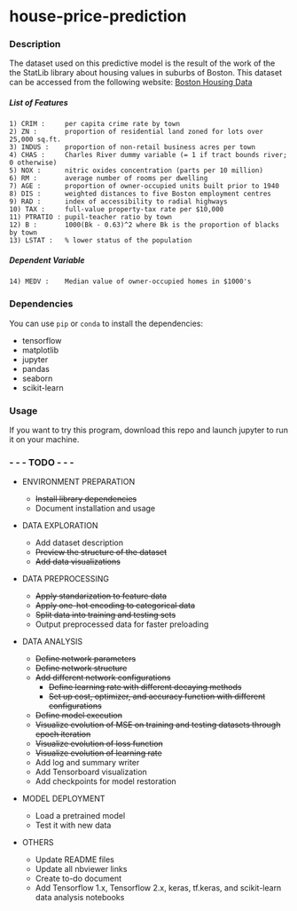 # house-price-prediction

### Description
The dataset used on this predictive model is the result of the work of the the StatLib library about housing values in suburbs of Boston. This dataset can be accessed from the following website: [Boston Housing Data](https://archive.ics.uci.edu/ml/machine-learning-databases/housing/)

##### List of Features

```
1) CRIM :     per capita crime rate by town
2) ZN :       proportion of residential land zoned for lots over 25,000 sq.ft.
3) INDUS :    proportion of non-retail business acres per town
4) CHAS :     Charles River dummy variable (= 1 if tract bounds river; 0 otherwise)
5) NOX :      nitric oxides concentration (parts per 10 million)
6) RM :       average number of rooms per dwelling
7) AGE :      proportion of owner-occupied units built prior to 1940
8) DIS :      weighted distances to five Boston employment centres
9) RAD :      index of accessibility to radial highways
10) TAX :     full-value property-tax rate per $10,000
11) PTRATIO : pupil-teacher ratio by town
12) B :       1000(Bk - 0.63)^2 where Bk is the proportion of blacks by town
13) LSTAT :   % lower status of the population
```

##### Dependent Variable

```
14) MEDV :    Median value of owner-occupied homes in $1000's
```

### Dependencies
You can use `pip` or `conda` to install the dependencies:
* tensorflow
* matplotlib
* jupyter
* pandas
* seaborn
* scikit-learn

### Usage
If you want to try this program, download this repo and launch jupyter to run it on your machine. 


### - - - TODO  - - -

* ENVIRONMENT PREPARATION
    * ~~Install library dependencies~~
    * Document installation and usage


* DATA EXPLORATION
    * Add dataset description
    * ~~Preview the structure of the dataset~~
    * ~~Add data visualizations~~


* DATA PREPROCESSING
    * ~~Apply standarization to feature data~~
    * ~~Apply one-hot encoding to categorical data~~
    * ~~Split data into training and testing sets~~
    * Output preprocessed data for faster preloading


* DATA ANALYSIS
    * ~~Define network parameters~~
    * ~~Define network structure~~
    * ~~Add different network configurations~~
        * ~~Define learning rate with different decaying methods~~
        * ~~Set up cost, optimizer, and accuracy function with different configurations~~
    * ~~Define model execution~~
    * ~~Visualize evolution of MSE on training and testing datasets through epoch iteration~~
    * ~~Visualize evolution of loss function~~
    * ~~Visualize evolution of learning rate~~
    * Add log and summary writer
    * Add Tensorboard visualization
    * Add checkpoints for model restoration


* MODEL DEPLOYMENT
    * Load a pretrained model
    * Test it with new data


* OTHERS
    * Update README files
    * Update all nbviewer links
    * Create to-do document
    * Add Tensorflow 1.x, Tensorflow 2.x, keras, tf.keras, and scikit-learn data analysis notebooks
